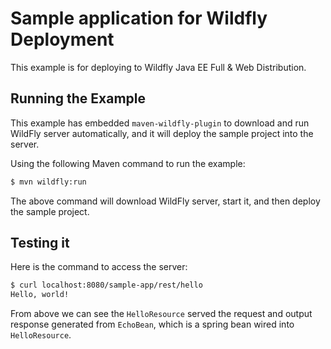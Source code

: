 # Sample application for Wildfly Deployment

This example is for deploying to Wildfly Java EE Full & Web Distribution.

## Running the Example

This example has embedded `maven-wildfly-plugin` to download and run WildFly server automatically, and it will deploy the sample project into the server. 

Using the following Maven command to run the example:

```bash
$ mvn wildfly:run
```

The above command will download WildFly server, start it, and then deploy the sample project.

## Testing it

Here is the command to access the server:

```bash
$ curl localhost:8080/sample-app/rest/hello
Hello, world!                  
```

From above we can see the `HelloResource` served the request and output response generated from `EchoBean`, which is a spring bean wired into `HelloResource`.
